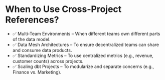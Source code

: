 # When to Use Cross-Project References?
+ ✅ Multi-Team Environments – When different teams own different parts of the data model.
+ ✅ Data Mesh Architectures – To ensure decentralized teams can share and consume data products.
+ ✅ Standardizing Metrics – To use centralized metrics (e.g., revenue, customer counts) across projects.
+ ✅ Scaling dbt Projects – To modularize and separate concerns (e.g., Finance vs. Marketing).
